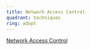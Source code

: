 ```yaml
---
title: Network Access Control
quadrant: techniques
ring: adopt
---
```


[Network Access Control](https://en.wikipedia.org/wiki/Network_Access_Control)
